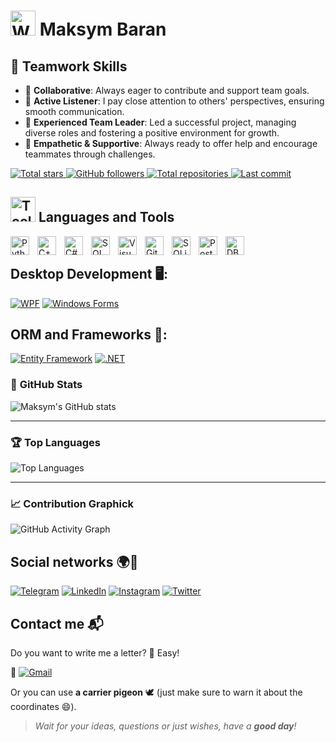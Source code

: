 # <img src="https://media.giphy.com/media/hvRJCLFzcasrR4ia7z/giphy.gif" width="40px" alt="Waving Hand GIF" /> Maksym Baran

## 🤝 Teamwork Skills

- 🌟 **Collaborative**: Always eager to contribute and support team goals.
- 🧠 **Active Listener**: I pay close attention to others' perspectives, ensuring smooth communication.
- 🏅 **Experienced Team Leader**: Led a successful project, managing diverse roles and fostering a positive environment for growth.
- 🤗 **Empathetic & Supportive**: Always ready to offer help and encourage teammates through challenges.

<p align="left">
  <!-- Загальна кількість зірок -->
  <a href="https://github.com/jacobstxt?tab=repositories&sort=stargazers">
    <img alt="Total stars" title="Total stars on GitHub" src="https://img.shields.io/github/stars/jacobstxt?color=FFD700&style=for-the-badge&label=Total%20Stars&logo=github"/>
  </a>
  
  <!-- Кількість підписників -->
  <a href="https://github.com/jacobstxt?tab=followers">
    <img alt="GitHub followers" title="Followers on GitHub" src="https://img.shields.io/github/followers/jacobstxt?color=00CFFF&style=for-the-badge&label=Followers&logo=github"/>
  </a>
  
  <!-- Кількість репозиторіїв -->
  <a href="https://github.com/jacobstxt?tab=repositories">
    <img alt="Total repositories" title="Total repositories" src="https://img.shields.io/badge/Repositories-9-green?style=for-the-badge&logo=github"/>
  </a>

  <!-- Останній коміт -->
  <a href="https://github.com/jacobstxt">
    <img alt="Last commit" title="Last commit" src="https://img.shields.io/github/last-commit/jacobstxt/jacobstxt?color=FF5733&style=for-the-badge&label=Last%20Commit&logo=git"/>
  </a>
</p>

## <img src="https://media.giphy.com/media/2IudUHdI075HL02Pkk/giphy.gif" width="40px" alt="Tools GIF" /> Languages and Tools

<img align="left" alt="Python" width="30px" style="padding-right:10px;" src="https://cdn.jsdelivr.net/gh/devicons/devicon@latest/icons/python/python-original.svg"/>
<img align="left" alt="C++" width="30px" style="padding-right:10px;" src="https://cdn.jsdelivr.net/gh/devicons/devicon@latest/icons/cplusplus/cplusplus-original.svg" />
<img align="left" alt="C#" width="30px" style="padding-right:10px;" src="https://cdn.jsdelivr.net/gh/devicons/devicon@latest/icons/csharp/csharp-original.svg" />
<img align="left" alt="SQL" width="30px" style="padding-right:10px;" src="https://cdn.jsdelivr.net/gh/devicons/devicon@latest/icons/microsoftsqlserver/microsoftsqlserver-original.svg" />
<img align="left" alt="Visual Studio" width="30px" style="padding-right:10px;" src="https://cdn.jsdelivr.net/gh/devicons/devicon@latest/icons/visualstudio/visualstudio-original.svg"/>
<img align="left" alt="Git" width="30px" style="padding-right:10px;" src="https://cdn.jsdelivr.net/gh/devicons/devicon@latest/icons/git/git-original.svg" />
<img align="left" alt="SQLite" width="30px" style="padding-right:10px;" src="https://cdn.jsdelivr.net/gh/devicons/devicon@latest/icons/sqlite/sqlite-original.svg" />
<img align="left" alt="PostgreSQL" width="30px" style="padding-right:10px;"  src="https://cdn.jsdelivr.net/gh/devicons/devicon@latest/icons/postgresql/postgresql-original.svg" />
<img align="left" alt="DBeaver" width="30px" style="padding-right:10px;"  src="https://cdn.jsdelivr.net/gh/devicons/devicon@latest/icons/dbeaver/dbeaver-original.svg" />

<br/>

## Desktop Development 🖥️:
[![WPF](https://img.shields.io/badge/WPF-Intermediate-blue?style=for-the-badge&logo=windows&logoColor=white)](https://learn.microsoft.com/en-us/dotnet/desktop/wpf/)
[![Windows Forms](https://img.shields.io/badge/Windows%20Forms-Intermediate-green?style=for-the-badge&logo=windows&logoColor=white)](https://learn.microsoft.com/en-us/dotnet/desktop/winforms/)

## ORM and Frameworks 🔗:
[![Entity Framework](https://img.shields.io/badge/Entity%20Framework-Intermediate-orange?style=for-the-badge&logo=dotnet&logoColor=white)](https://learn.microsoft.com/en-us/ef/)
[![.NET](https://img.shields.io/badge/.NET-Intermediate-blue?style=for-the-badge&logo=.net&logoColor=white)](https://dotnet.microsoft.com/)

### 🌟 **GitHub Stats**  
![Maksym's GitHub stats](https://github-readme-stats.vercel.app/api?username=jacobstxt&show_icons=true&hide_title=true&hide=prs&count_private=true&theme=radical)

---

### 🏆 **Top Languages**  
![Top Languages](https://github-readme-stats.vercel.app/api/top-langs/?username=jacobstxt&layout=compact&theme=radical)

---

### 📈 **Contribution Graphick**  
![GitHub Activity Graph](https://github.com/ashutosh00710/github-readme-activity-graph/blob/master/images/Example-Activity-Graph.gif)


## Social networks 🌍📱
[![Telegram](https://img.shields.io/badge/Telegram-2CA5E0?style=for-the-badge&logo=Telegram&logoColor=white)](https://t.me/UAJacobs) 
[![LinkedIn](https://img.shields.io/badge/LinkedIn-0A66C2?style=for-the-badge&logo=LinkedIn&logoColor=white)](https://www.linkedin.com/in/maksym-baran-0b5667332/) 
[![Instagram](https://img.shields.io/badge/Instagram-2E5D91?style=for-the-badge&logo=Instagram&logoColor=white)](https://www.instagram.com/m_aks.brn/) 
[![Twitter](https://img.shields.io/badge/Twitter-1DA1F2?style=for-the-badge&logo=Twitter&logoColor=white)](https://x.com/jACOBS_ua) 


## Contact me 📬
Do you want to write me a letter? 📨 Easy!  

📧 [![Gmail](https://img.shields.io/badge/Email-mmaksym.baran%40gmail.com-D14836?style=for-the-badge&logo=Gmail&logoColor=white)](mailto:mmaksym.baran@gmail.com)

Or you can use **a carrier pigeon** 🕊️ (just make sure to warn it about the coordinates 😄).

> _Wait for your ideas, questions or just wishes, have a **good day**!_


